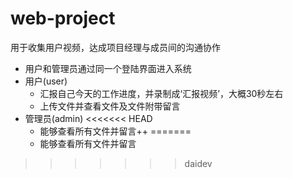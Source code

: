 # web-project
  用于收集用户视频，达成项目经理与成员间的沟通协作
* 用户和管理员通过同一个登陆界面进入系统
* 用户(user)
  - 汇报自己今天的工作进度，并录制成‘汇报视频’，大概30秒左右
  - 上传文件并查看文件及文件附带留言
* 管理员(admin)
<<<<<<< HEAD
  - 能够查看所有文件并留言++
=======
  - 能够查看所有文件并留言
>>>>>>> daidev

  
